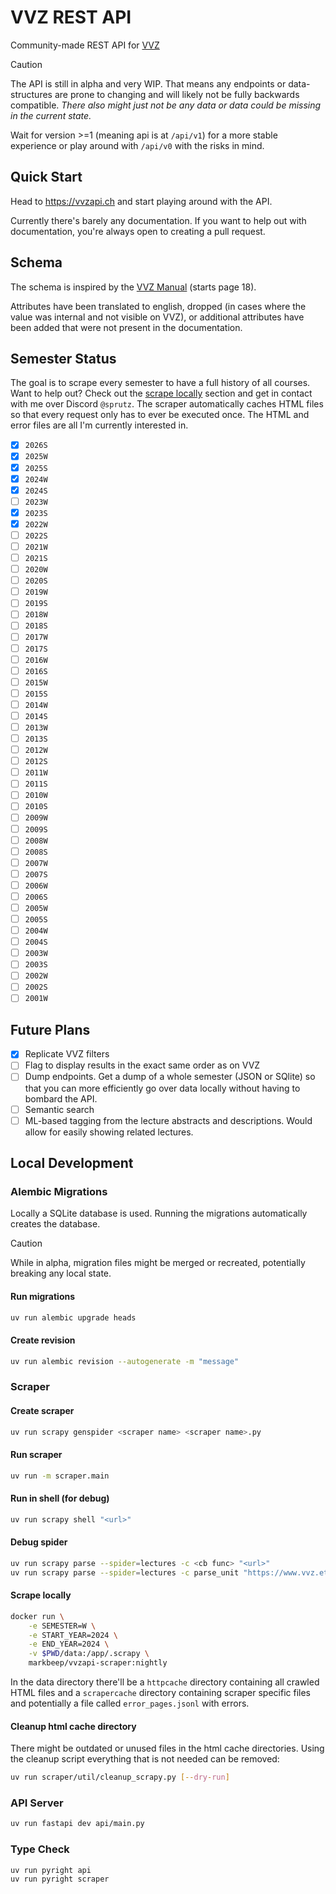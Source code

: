 # VVZ REST API

Community-made REST API for [VVZ](https://www.vvz.ethz.ch/Vorlesungsverzeichnis)

> [!CAUTION]  
> The API is still in alpha and very WIP. That means any endpoints or data-structures are prone to changing and will likely not be fully backwards compatible. _There also might just not be any data or data could be missing in the current state._
>
> Wait for version >=1 (meaning api is at `/api/v1`) for a more stable experience or play around with `/api/v0` with the risks in mind.

## Quick Start

Head to https://vvzapi.ch and start playing around with the API.

Currently there's barely any documentation. If you want to help out with documentation, you're always open to creating a pull request.

## Schema

The schema is inspired by the [VVZ Manual](https://www.bi.id.ethz.ch/soapvvz-2023-1/manual/SoapVVZ.pdf#page=18) (starts page 18).

Attributes have been translated to english, dropped (in cases where the value was internal and not visible on VVZ), or additional attributes have been added that were not present in the documentation.

## Semester Status

The goal is to scrape every semester to have a full history of all courses. Want to help out? Check out the [scrape locally](#scrape-locally) section and get in contact with me over Discord `@sprutz`. The scraper automatically caches HTML files so that every request only has to ever be executed once. The HTML and error files are all I'm currently interested in.

- [x] `2026S`
- [x] `2025W`
- [x] `2025S`
- [x] `2024W`
- [x] `2024S`
- [ ] `2023W`
- [x] `2023S`
- [x] `2022W`
- [ ] `2022S`
- [ ] `2021W`
- [ ] `2021S`
- [ ] `2020W`
- [ ] `2020S`
- [ ] `2019W`
- [ ] `2019S`
- [ ] `2018W`
- [ ] `2018S`
- [ ] `2017W`
- [ ] `2017S`
- [ ] `2016W`
- [ ] `2016S`
- [ ] `2015W`
- [ ] `2015S`
- [ ] `2014W`
- [ ] `2014S`
- [ ] `2013W`
- [ ] `2013S`
- [ ] `2012W`
- [ ] `2012S`
- [ ] `2011W`
- [ ] `2011S`
- [ ] `2010W`
- [ ] `2010S`
- [ ] `2009W`
- [ ] `2009S`
- [ ] `2008W`
- [ ] `2008S`
- [ ] `2007W`
- [ ] `2007S`
- [ ] `2006W`
- [ ] `2006S`
- [ ] `2005W`
- [ ] `2005S`
- [ ] `2004W`
- [ ] `2004S`
- [ ] `2003W`
- [ ] `2003S`
- [ ] `2002W`
- [ ] `2002S`
- [ ] `2001W`

## Future Plans

- [x] Replicate VVZ filters
- [ ] Flag to display results in the exact same order as on VVZ
- [ ] Dump endpoints. Get a dump of a whole semester (JSON or SQlite) so that you can more efficiently go over data locally without having to bombard the API.
- [ ] Semantic search
- [ ] ML-based tagging from the lecture abstracts and descriptions. Would allow for easily showing related lectures.

## Local Development

### Alembic Migrations

Locally a SQLite database is used. Running the migrations automatically creates the database.

> [!CAUTION]
> While in alpha, migration files might be merged or recreated, potentially breaking any local state.

#### Run migrations

```sh
uv run alembic upgrade heads
```

#### Create revision

```sh
uv run alembic revision --autogenerate -m "message"
```

### Scraper

#### Create scraper

```sh
uv run scrapy genspider <scraper name> <scraper name>.py
```

#### Run scraper

```sh
uv run -m scraper.main
```

#### Run in shell (for debug)

```sh
uv run scrapy shell "<url>"
```

#### Debug spider

```sh
uv run scrapy parse --spider=lectures -c <cb func> "<url>"
uv run scrapy parse --spider=lectures -c parse_unit "https://www.vvz.ethz.ch/Vorlesungsverzeichnis/lerneinheit.view?semkez=2025W&ansicht=ALLE&lerneinheitId=192945&lang=en"
```

#### Scrape locally

```sh
docker run \
    -e SEMESTER=W \
    -e START_YEAR=2024 \
    -e END_YEAR=2024 \
    -v $PWD/data:/app/.scrapy \
    markbeep/vvzapi-scraper:nightly
```

In the data directory there'll be a `httpcache` directory containing all crawled HTML files and a `scrapercache` directory containing scraper specific files and potentially a file called `error_pages.jsonl` with errors.

#### Cleanup html cache directory

There might be outdated or unused files in the html cache directories. Using the cleanup script everything that is not needed can be removed:

```sh
uv run scraper/util/cleanup_scrapy.py [--dry-run]
```

### API Server

```sh
uv run fastapi dev api/main.py
```

### Type Check

```sh
uv run pyright api
uv run pyright scraper
```
